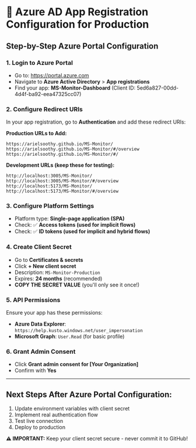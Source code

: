 # 🔐 Azure AD App Registration Configuration for Production

## Step-by-Step Azure Portal Configuration

### 1. Login to Azure Portal
- Go to: https://portal.azure.com
- Navigate to **Azure Active Directory** > **App registrations**
- Find your app: **MS-Monitor-Dashboard** (Client ID: 5ed6a827-00dd-4d4f-ba92-eea47325cc07)

### 2. Configure Redirect URIs
In your app registration, go to **Authentication** and add these redirect URIs:

**Production URLs to Add:**
```
https://arielsoothy.github.io/MS-Monitor/
https://arielsoothy.github.io/MS-Monitor/#/overview
https://arielsoothy.github.io/MS-Monitor/#/
```

**Development URLs (keep these for testing):**
```
http://localhost:3005/MS-Monitor/
http://localhost:3005/MS-Monitor/#/overview
http://localhost:5173/MS-Monitor/
http://localhost:5173/MS-Monitor/#/overview
```

### 3. Configure Platform Settings
- Platform type: **Single-page application (SPA)**
- Check: ✅ **Access tokens (used for implicit flows)**
- Check: ✅ **ID tokens (used for implicit and hybrid flows)**

### 4. Create Client Secret
- Go to **Certificates & secrets**
- Click **+ New client secret**
- Description: `MS-Monitor-Production`
- Expires: **24 months** (recommended)
- **COPY THE SECRET VALUE** (you'll only see it once!)

### 5. API Permissions
Ensure your app has these permissions:
- **Azure Data Explorer**: `https://help.kusto.windows.net/user_impersonation`
- **Microsoft Graph**: `User.Read` (for basic profile)

### 6. Grant Admin Consent
- Click **Grant admin consent for [Your Organization]**
- Confirm with **Yes**

---

## Next Steps After Azure Portal Configuration:
1. Update environment variables with client secret
2. Implement real authentication flow
3. Test live connection
4. Deploy to production

**⚠️ IMPORTANT:** Keep your client secret secure - never commit it to GitHub!
